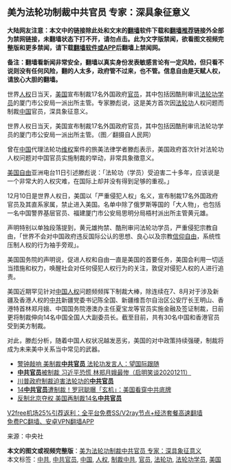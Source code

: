  <h2>美为法轮功制裁中共官员 专家：深具象征意义</h2> <p class="notice"><b>大陆网友注意：本文中的链接除此处和文末的<a href="https://github.com/bannedbook/fanqiang" >翻墙</a>软件下载和<a href="https://github.com/killgcd/justmysocks/blob/master/README.md">翻墙推荐</a>链接外全部为禁网链接，未翻墙状态下打不开，请勿点击。此为文字版禁闻，欲看图文视频完整版和更多禁闻，请下载<a href="https://github.com/bannedbook/fanqiang">翻墙软件或APP</a>后翻墙上禁闻网。</p><p>备注：翻墙看新闻非常安全，翻墙以真实身份发表敏感言论有一定风险，但只看不说则没有任何风险，翻的人太多，政府管不过来，也不管。信息自由是天赋人权，请放心大胆的翻墙。</b></p>  <div class="entry"> <p>世界<a href="https://www.bannedbook.org/bnews/tag/%e4%ba%ba%e6%9d%83/" class="st_tag internal_tag" rel="tag" title="标签 人权 下的日志">人权</a>日当天，<a href="https://www.bannedbook.org/bnews/tag/%e7%be%8e%e5%9b%bd/" class="st_tag internal_tag" rel="tag" title="标签 美国 下的日志">美国</a>宣布制裁17名外国政府<a href="https://www.bannedbook.org/bnews/tag/%E5%AE%98%E5%91%98/" class="st_tag internal_tag" rel="tag" title="标签 官员 下的日志">官员</a>，其中包括因酷刑审讯<a href="https://www.bannedbook.org/bnews/tag/%e6%b3%95%e8%bd%ae%e5%8a%9f%e5%ad%a6%e5%91%98/" class="st_tag internal_tag" rel="tag" title="标签 法轮功学员 下的日志">法轮功学员</a>的厦门市公安局一派出所主管。专家滕彪说，这是美方首次因<a href="https://www.bannedbook.org/bnews/tag/%e6%b3%95%e8%bd%ae%e5%8a%9f/" class="st_tag internal_tag" rel="tag" title="标签 法轮功 下的日志">法轮功</a>人权问题而制裁<span class='wp_keywordlink_affiliate'><a href="https://www.bannedbook.org/" title="中国" target="_blank">中国</a></span>官员，深具象征意义。</p> <p>世界人权日当天，美国宣布制裁17名外国政府官员，其中包括因酷刑审讯法轮功学员的厦门市公安局一派出所主管。（图／翻摄自人民网）</p> <p>曾在<a href="https://www.bannedbook.org/bnews/tag/%E4%B8%AD%E5%9B%BD/" class="st_tag internal_tag" rel="tag" title="标签 中国 下的日志">中国</a>代理法轮功<span class='wp_keywordlink_affiliate'><a href="https://www.bannedbook.org/bnews/weiquan/" title="维权" target="_blank">维权</a></span>案件的旅美法律学者滕彪表示，美国政府首次针对法轮功人权问题对中国官员实施制裁的举动，非常具象徵意义。</p>  <p><span class='wp_keywordlink'><a href="https://www.bannedbook.org/forum2/topic894.html" title="美国自由的故事" target="_blank">美国自由</a></span>亚洲电台11日引述滕彪说：「法轮功（学员）受迫害二十多年，应该说是一个非常大的人权灾难，在国际上却并没有得到足够的重视。」</p> <p>12月10日是世界人权日，美国以「严重侵犯人权」名义，宣布制裁17名外国政府官员及其直系家属，禁止进入美国。名单中除了俄罗斯等国的「大人物」，也包括一名中国警界基层官员、福建厦门市公安局思明分局梧村派出所主管黄元雄。</p> <p>声明特别以单独段落提到，黄元雄拘禁、酷刑审问法轮功学员，严重侵犯宗教自由，「世界不会对中国政府违反国际公认的思想、良心以及宗教<span class='wp_keywordlink'><a href="https://www.bannedbook.org/forum11/topic307.html" title="禁片：在中国宗教信仰自由吗？" target="_blank">信仰自由</a></span>，系统性压制人权的行为袖手旁观」。</p>  <p>美国国务院的声明说，促进人权和自由一直是美国的首要任务，美国会利用一切适当措施和权力，唤醒社会对任何侵犯人权行为的关注，敦促对侵犯人权的人进行追责。</p> <p>美国近期罕见针对<span class='wp_keywordlink'><a href="https://www.bannedbook.org/forum20/" title="中国人权论坛" target="_blank">中国人权</a></span>问题频频挥下制裁大棒，除连续在7、8月对于涉及新疆及香港人权的<a href="https://www.bannedbook.org/bnews/tag/%e4%b8%ad%e5%85%b1/" class="st_tag internal_tag" rel="tag" title="标签 中共 下的日志">中共</a>新疆党委书记陈全国、新疆维吾尔自治区公安厅长王明山、香港特首林郑月娥、中国国务院港澳办主任夏宝龙等官员实施金融及签证制裁，日前更将制裁伸向14名中国全国人大副委员长。截至目前，共有30名中国和香港官员受到美方制裁。</p> <p>对此，滕彪分析，随着中国人权状况越发恶劣，美国的对中政策持续强硬，制裁将成为未来美中关系当中常见的武器。</p>  <ul class='op-related-articles' title='相关阅读'> <li><a href='https://www.bannedbook.org/bnews/cbnews/20201211/1445861.html' target='_blank'>警钟敲响 美制裁<b>中共官员</b> 法轮功发言人：望国际跟随</a></li> <li><a href='https://www.bannedbook.org/bnews/bannedvideo/20201211/1445858.html' target='_blank'><b>中共官员</b>被制裁 习近平恐慌 林郑月娥最惨（启明笑谈20201211）</a></li> <li><a href='https://www.bannedbook.org/bnews/cbnews/20201211/1445571.html' target='_blank'>川普政府制裁迫害法轮功的<b>中共官员</b></a></li> <li><a href='https://www.bannedbook.org/bnews/cnnews/20201209/1444365.html' target='_blank'>14<b>中共官员</b>遭制裁！罗冠聪曝「玄机」：美国看穿中共底牌</a></li> <li><a href='https://www.bannedbook.org/bnews/comments/20201208/1443970.html' target='_blank'>反制北京夺权 美国再制裁14名<b>中共官员</b></a></li> </ul> <p class="texttj"> <a href="https://www.bannedbook.org/forum23/topic22702.html" target="_blank">V2free机场25%引荐返利：全平台免费SS/V2ray节点+经济套餐高速翻墙</a><br/> <a href="https://github.com/bannedbook/fanqiang/wiki/%E7%A6%81%E9%97%BB%E7%BD%91%E5%AE%89%E5%8D%93%E7%BF%BB%E5%A2%99%E6%96%B0%E9%97%BBAPP" target="_blank">免费PC翻墙、安卓VPN翻墙APP</a></p><p> 来源：中央社 </p><a name='sharetosocial'></a>       <div><b>本文的图文或视频完整版</b>：<a href='https://www.bannedbook.org/bnews/cbnews/20201213/1446635.html'>美为法轮功制裁中共官员 专家：深具象征意义</a></div>  </div><!--END ENTRY--> <div class="postfooter"> <div>本文标签：<a href="https://www.bannedbook.org/bnews/tag/%e4%b8%ad%e5%85%b1/" rel="tag">中共</a>, <a href="https://www.bannedbook.org/bnews/tag/%e4%b8%ad%e5%85%b1%e5%ae%98%e5%91%98/" rel="tag">中共官员</a>, <a href="https://www.bannedbook.org/bnews/tag/%E4%B8%AD%E5%9B%BD/" rel="tag">中国</a>, <a href="https://www.bannedbook.org/bnews/tag/%e4%ba%ba%e6%9d%83/" rel="tag">人权</a>, <a href="https://www.bannedbook.org/bnews/tag/%E5%88%B6%E8%A3%81%E4%B8%AD%E5%85%B1/" rel="tag">制裁中共</a>, <a href="https://www.bannedbook.org/bnews/tag/%E5%AE%98%E5%91%98/" rel="tag">官员</a>, <a href="https://www.bannedbook.org/bnews/tag/%e6%b3%95%e8%bd%ae%e5%8a%9f/" rel="tag">法轮功</a>, <a href="https://www.bannedbook.org/bnews/tag/%e6%b3%95%e8%bd%ae%e5%8a%9f%e5%ad%a6%e5%91%98/" rel="tag">法轮功学员</a>, <a href="https://www.bannedbook.org/bnews/tag/%e7%be%8e%e5%9b%bd/" rel="tag">美国</a></div>  </div><!--END POSTFOOTER--> 